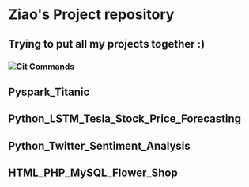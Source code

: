 # Ziao's Project repository
## Trying to put all my projects together :)
### ![Git Commands](https://d1jnx9ba8s6j9r.cloudfront.net/blog/wp-content/uploads/2016/11/Git-Architechture-Git-Tutorial-Edureka-2-768x720.png)

## Pyspark_Titanic
## Python_LSTM_Tesla_Stock_Price_Forecasting
## Python_Twitter_Sentiment_Analysis
## HTML_PHP_MySQL_Flower_Shop